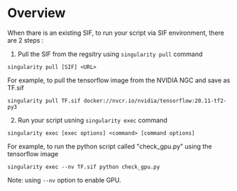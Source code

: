 # Overview

When thare is an existing SIF, to run your script via SIF environment, there are 2 steps :
1. Pull the SIF from the regsitry using `singularity pull` command

```
singularity pull [SIF] <URL>
```

For example, to pull the tensorflow image from the NVIDIA NGC and save as TF.sif

```
singularity pull TF.sif docker://nvcr.io/nvidia/tensorflow:20.11-tf2-py3
```

2. Run your script usning `singularity exec` command

```
singularity exec [exec options] <command> [command options]
```

For example, to run the python script called "check_gpu.py" using the tensorflow image 

```
singularity exec --nv TF.sif python check_gpu.py
```

Note: using `--nv` option to enable GPU. 
